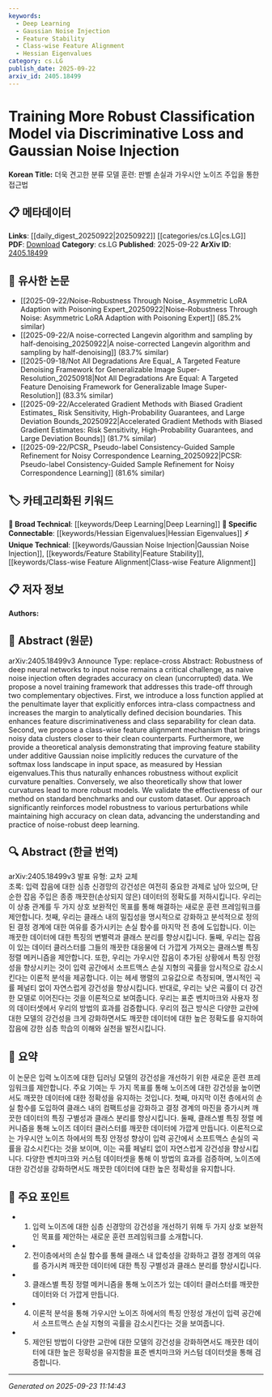 ```yaml
---
keywords:
  - Deep Learning
  - Gaussian Noise Injection
  - Feature Stability
  - Class-wise Feature Alignment
  - Hessian Eigenvalues
category: cs.LG
publish_date: 2025-09-22
arxiv_id: 2405.18499
---
```


<!-- KEYWORD_LINKING_METADATA:
{
  "processed_timestamp": "2025-09-23T11:14:43.776558",
  "vocabulary_version": "1.0",
  "selected_keywords": [
    "Deep Learning",
    "Gaussian Noise Injection",
    "Feature Stability",
    "Class-wise Feature Alignment",
    "Hessian Eigenvalues"
  ],
  "rejected_keywords": [],
  "similarity_scores": {
    "Deep Learning": 0.78,
    "Gaussian Noise Injection": 0.79,
    "Feature Stability": 0.77,
    "Class-wise Feature Alignment": 0.82,
    "Hessian Eigenvalues": 0.75
  },
  "extraction_method": "AI_prompt_based",
  "budget_applied": true,
  "candidates_json": {
    "candidates": [
      {
        "surface": "Robustness of deep neural networks",
        "canonical": "Deep Learning",
        "aliases": [
          "Robust Deep Learning",
          "Neural Network Robustness"
        ],
        "category": "broad_technical",
        "rationale": "Links to existing knowledge on improving neural network robustness, a key aspect of deep learning.",
        "novelty_score": 0.45,
        "connectivity_score": 0.88,
        "specificity_score": 0.65,
        "link_intent_score": 0.78
      },
      {
        "surface": "Gaussian Noise Injection",
        "canonical": "Gaussian Noise Injection",
        "aliases": [
          "Noise Injection",
          "Additive Gaussian Noise"
        ],
        "category": "unique_technical",
        "rationale": "A specific technique discussed in the paper that enhances model robustness, useful for specialized linking.",
        "novelty_score": 0.72,
        "connectivity_score": 0.65,
        "specificity_score": 0.82,
        "link_intent_score": 0.79
      },
      {
        "surface": "Feature Stability",
        "canonical": "Feature Stability",
        "aliases": [
          "Stable Features",
          "Feature Robustness"
        ],
        "category": "unique_technical",
        "rationale": "Central to the paper's methodology, providing a novel approach to noise robustness.",
        "novelty_score": 0.68,
        "connectivity_score": 0.7,
        "specificity_score": 0.8,
        "link_intent_score": 0.77
      },
      {
        "surface": "Class-wise Feature Alignment",
        "canonical": "Class-wise Feature Alignment",
        "aliases": [
          "Feature Alignment",
          "Class Feature Alignment"
        ],
        "category": "unique_technical",
        "rationale": "A novel mechanism proposed in the paper, enhancing connectivity in noise-robust model discussions.",
        "novelty_score": 0.75,
        "connectivity_score": 0.68,
        "specificity_score": 0.85,
        "link_intent_score": 0.82
      },
      {
        "surface": "Hessian Eigenvalues",
        "canonical": "Hessian Eigenvalues",
        "aliases": [
          "Curvature Analysis",
          "Eigenvalue Analysis"
        ],
        "category": "specific_connectable",
        "rationale": "Links to mathematical analysis of model robustness, relevant for theoretical discussions.",
        "novelty_score": 0.6,
        "connectivity_score": 0.72,
        "specificity_score": 0.78,
        "link_intent_score": 0.75
      }
    ],
    "ban_list_suggestions": [
      "method",
      "experiment",
      "performance"
    ]
  },
  "decisions": [
    {
      "candidate_surface": "Robustness of deep neural networks",
      "resolved_canonical": "Deep Learning",
      "decision": "linked",
      "scores": {
        "novelty": 0.45,
        "connectivity": 0.88,
        "specificity": 0.65,
        "link_intent": 0.78
      }
    },
    {
      "candidate_surface": "Gaussian Noise Injection",
      "resolved_canonical": "Gaussian Noise Injection",
      "decision": "linked",
      "scores": {
        "novelty": 0.72,
        "connectivity": 0.65,
        "specificity": 0.82,
        "link_intent": 0.79
      }
    },
    {
      "candidate_surface": "Feature Stability",
      "resolved_canonical": "Feature Stability",
      "decision": "linked",
      "scores": {
        "novelty": 0.68,
        "connectivity": 0.7,
        "specificity": 0.8,
        "link_intent": 0.77
      }
    },
    {
      "candidate_surface": "Class-wise Feature Alignment",
      "resolved_canonical": "Class-wise Feature Alignment",
      "decision": "linked",
      "scores": {
        "novelty": 0.75,
        "connectivity": 0.68,
        "specificity": 0.85,
        "link_intent": 0.82
      }
    },
    {
      "candidate_surface": "Hessian Eigenvalues",
      "resolved_canonical": "Hessian Eigenvalues",
      "decision": "linked",
      "scores": {
        "novelty": 0.6,
        "connectivity": 0.72,
        "specificity": 0.78,
        "link_intent": 0.75
      }
    }
  ]
}
-->

# Training More Robust Classification Model via Discriminative Loss and Gaussian Noise Injection

**Korean Title:** 더욱 견고한 분류 모델 훈련: 판별 손실과 가우시안 노이즈 주입을 통한 접근법

## 📋 메타데이터

**Links**: [[daily_digest_20250922|20250922]] [[categories/cs.LG|cs.LG]]
**PDF**: [Download](https://arxiv.org/pdf/2405.18499.pdf)
**Category**: cs.LG
**Published**: 2025-09-22
**ArXiv ID**: [2405.18499](https://arxiv.org/abs/2405.18499)

## 🔗 유사한 논문
- [[2025-09-22/Noise-Robustness Through Noise_ Asymmetric LoRA Adaption with Poisoning Expert_20250922|Noise-Robustness Through Noise: Asymmetric LoRA Adaption with Poisoning Expert]] (85.2% similar)
- [[2025-09-22/A noise-corrected Langevin algorithm and sampling by half-denoising_20250922|A noise-corrected Langevin algorithm and sampling by half-denoising]] (83.7% similar)
- [[2025-09-18/Not All Degradations Are Equal_ A Targeted Feature Denoising Framework for Generalizable Image Super-Resolution_20250918|Not All Degradations Are Equal: A Targeted Feature Denoising Framework for Generalizable Image Super-Resolution]] (83.3% similar)
- [[2025-09-22/Accelerated Gradient Methods with Biased Gradient Estimates_ Risk Sensitivity, High-Probability Guarantees, and Large Deviation Bounds_20250922|Accelerated Gradient Methods with Biased Gradient Estimates: Risk Sensitivity, High-Probability Guarantees, and Large Deviation Bounds]] (81.7% similar)
- [[2025-09-22/PCSR_ Pseudo-label Consistency-Guided Sample Refinement for Noisy Correspondence Learning_20250922|PCSR: Pseudo-label Consistency-Guided Sample Refinement for Noisy Correspondence Learning]] (81.6% similar)

## 🏷️ 카테고리화된 키워드
**🧠 Broad Technical**: [[keywords/Deep Learning|Deep Learning]]
**🔗 Specific Connectable**: [[keywords/Hessian Eigenvalues|Hessian Eigenvalues]]
**⚡ Unique Technical**: [[keywords/Gaussian Noise Injection|Gaussian Noise Injection]], [[keywords/Feature Stability|Feature Stability]], [[keywords/Class-wise Feature Alignment|Class-wise Feature Alignment]]

## 📋 저자 정보

**Authors:** 

## 📄 Abstract (원문)

arXiv:2405.18499v3 Announce Type: replace-cross 
Abstract: Robustness of deep neural networks to input noise remains a critical challenge, as naive noise injection often degrades accuracy on clean (uncorrupted) data. We propose a novel training framework that addresses this trade-off through two complementary objectives. First, we introduce a loss function applied at the penultimate layer that explicitly enforces intra-class compactness and increases the margin to analytically defined decision boundaries. This enhances feature discriminativeness and class separability for clean data. Second, we propose a class-wise feature alignment mechanism that brings noisy data clusters closer to their clean counterparts. Furthermore, we provide a theoretical analysis demonstrating that improving feature stability under additive Gaussian noise implicitly reduces the curvature of the softmax loss landscape in input space, as measured by Hessian eigenvalues.This thus naturally enhances robustness without explicit curvature penalties. Conversely, we also theoretically show that lower curvatures lead to more robust models. We validate the effectiveness of our method on standard benchmarks and our custom dataset. Our approach significantly reinforces model robustness to various perturbations while maintaining high accuracy on clean data, advancing the understanding and practice of noise-robust deep learning.

## 🔍 Abstract (한글 번역)

arXiv:2405.18499v3 발표 유형: 교차 교체  
초록: 입력 잡음에 대한 심층 신경망의 강건성은 여전히 중요한 과제로 남아 있으며, 단순한 잡음 주입은 종종 깨끗한(손상되지 않은) 데이터의 정확도를 저하시킵니다. 우리는 이 상충 관계를 두 가지 상호 보완적인 목표를 통해 해결하는 새로운 훈련 프레임워크를 제안합니다. 첫째, 우리는 클래스 내의 밀집성을 명시적으로 강화하고 분석적으로 정의된 결정 경계에 대한 여유를 증가시키는 손실 함수를 마지막 전 층에 도입합니다. 이는 깨끗한 데이터에 대한 특징의 변별력과 클래스 분리를 향상시킵니다. 둘째, 우리는 잡음이 있는 데이터 클러스터를 그들의 깨끗한 대응물에 더 가깝게 가져오는 클래스별 특징 정렬 메커니즘을 제안합니다. 또한, 우리는 가우시안 잡음이 추가된 상황에서 특징 안정성을 향상시키는 것이 입력 공간에서 소프트맥스 손실 지형의 곡률을 암시적으로 감소시킨다는 이론적 분석을 제공합니다. 이는 헤세 행렬의 고유값으로 측정되며, 명시적인 곡률 페널티 없이 자연스럽게 강건성을 향상시킵니다. 반대로, 우리는 낮은 곡률이 더 강건한 모델로 이어진다는 것을 이론적으로 보여줍니다. 우리는 표준 벤치마크와 사용자 정의 데이터셋에서 우리의 방법의 효과를 검증합니다. 우리의 접근 방식은 다양한 교란에 대한 모델의 강건성을 크게 강화하면서도 깨끗한 데이터에 대한 높은 정확도를 유지하여 잡음에 강한 심층 학습의 이해와 실천을 발전시킵니다.

## 📝 요약

이 논문은 입력 노이즈에 대한 딥러닝 모델의 강건성을 개선하기 위한 새로운 훈련 프레임워크를 제안합니다. 주요 기여는 두 가지 목표를 통해 노이즈에 대한 강건성을 높이면서도 깨끗한 데이터에 대한 정확성을 유지하는 것입니다. 첫째, 마지막 이전 층에서의 손실 함수를 도입하여 클래스 내의 컴팩트성을 강화하고 결정 경계의 마진을 증가시켜 깨끗한 데이터의 특징 구별성과 클래스 분리를 향상시킵니다. 둘째, 클래스별 특징 정렬 메커니즘을 통해 노이즈 데이터 클러스터를 깨끗한 데이터에 가깝게 만듭니다. 이론적으로는 가우시안 노이즈 하에서의 특징 안정성 향상이 입력 공간에서 소프트맥스 손실의 곡률을 감소시킨다는 것을 보이며, 이는 곡률 페널티 없이 자연스럽게 강건성을 향상시킵니다. 다양한 벤치마크와 커스텀 데이터셋을 통해 이 방법의 효과를 검증하며, 노이즈에 대한 강건성을 강화하면서도 깨끗한 데이터에 대한 높은 정확성을 유지합니다.

## 🎯 주요 포인트

- 1. 입력 노이즈에 대한 심층 신경망의 강건성을 개선하기 위해 두 가지 상호 보완적인 목표를 제안하는 새로운 훈련 프레임워크를 소개합니다.
- 2. 전이층에서의 손실 함수를 통해 클래스 내 압축성을 강화하고 결정 경계의 여유를 증가시켜 깨끗한 데이터에 대한 특징 구별성과 클래스 분리를 향상시킵니다.
- 3. 클래스별 특징 정렬 메커니즘을 통해 노이즈가 있는 데이터 클러스터를 깨끗한 데이터와 더 가깝게 만듭니다.
- 4. 이론적 분석을 통해 가우시안 노이즈 하에서의 특징 안정성 개선이 입력 공간에서 소프트맥스 손실 지형의 곡률을 감소시킨다는 것을 보여줍니다.
- 5. 제안된 방법이 다양한 교란에 대한 모델의 강건성을 강화하면서도 깨끗한 데이터에 대한 높은 정확성을 유지함을 표준 벤치마크와 커스텀 데이터셋을 통해 검증합니다.


---

*Generated on 2025-09-23 11:14:43*